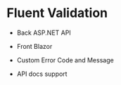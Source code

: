 # Fluent Validation

- Back ASP.NET API
- Front Blazor

- Custom Error Code and Message
- API docs support
